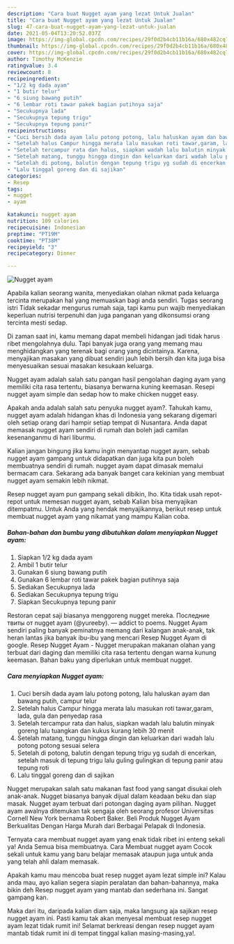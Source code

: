 ```yaml
---
description: "Cara buat Nugget ayam yang lezat Untuk Jualan"
title: "Cara buat Nugget ayam yang lezat Untuk Jualan"
slug: 47-cara-buat-nugget-ayam-yang-lezat-untuk-jualan
date: 2021-05-04T13:20:52.037Z
image: https://img-global.cpcdn.com/recipes/29f0d2b4cb11b16a/680x482cq70/nugget-ayam-foto-resep-utama.jpg
thumbnail: https://img-global.cpcdn.com/recipes/29f0d2b4cb11b16a/680x482cq70/nugget-ayam-foto-resep-utama.jpg
cover: https://img-global.cpcdn.com/recipes/29f0d2b4cb11b16a/680x482cq70/nugget-ayam-foto-resep-utama.jpg
author: Timothy McKenzie
ratingvalue: 3.4
reviewcount: 8
recipeingredient:
- "1/2 kg dada ayam"
- "1 butir telur"
- "6 siung bawang putih"
- "6 lembar roti tawar pakek bagian putihnya saja"
- "Secukupnya lada"
- "Secukupnya tepung trigu"
- "Secukupnya tepung panir"
recipeinstructions:
- "Cuci bersih dada ayam lalu potong potong, lalu haluskan ayam dan bawang putih, campur telur"
- "Setelah halus Campur hingga merata lalu masukan roti tawar,garam, lada, gula dan penyedap rasa"
- "Setelah tercampur rata dan halus, siapkan wadah lalu balutin minyak goreng lalu tuangkan dan kukus kurang lebih 30 menit"
- "Setelah matang, tunggu hingga dingin dan keluarkan dari wadah lalu potong potong sesuai selera"
- "Setelah di potong, balutin dengan tepung trigu yg sudah di encerkan, setelah masuk di tepung trigu lalu guling gulingkan di tepung panir atau tepung roti"
- "Lalu tinggal goreng dan di sajikan"
categories:
- Resep
tags:
- nugget
- ayam

katakunci: nugget ayam 
nutrition: 109 calories
recipecuisine: Indonesian
preptime: "PT19M"
cooktime: "PT38M"
recipeyield: "3"
recipecategory: Dinner

---
```



![Nugget ayam](https://img-global.cpcdn.com/recipes/29f0d2b4cb11b16a/680x482cq70/nugget-ayam-foto-resep-utama.jpg)

Apabila kalian seorang wanita, menyediakan olahan nikmat pada keluarga tercinta merupakan hal yang memuaskan bagi anda sendiri. Tugas seorang istri Tidak sekadar mengurus rumah saja, tapi kamu pun wajib menyediakan keperluan nutrisi terpenuhi dan juga panganan yang dikonsumsi orang tercinta mesti sedap.

Di zaman  saat ini, kamu memang dapat membeli hidangan jadi tidak harus ribet mengolahnya dulu. Tapi banyak juga orang yang memang mau menghidangkan yang terenak bagi orang yang dicintainya. Karena, menyajikan masakan yang dibuat sendiri jauh lebih bersih dan kita juga bisa menyesuaikan sesuai masakan kesukaan keluarga. 

Nugget ayam adalah salah satu pangan hasil pengolahan daging ayam yang memiliki cita rasa tertentu, biasanya berwarna kuning keemasan. Resepi nugget ayam simple dan sedap how to make chicken nugget easy.

Apakah anda adalah salah satu penyuka nugget ayam?. Tahukah kamu, nugget ayam adalah hidangan khas di Indonesia yang sekarang digemari oleh setiap orang dari hampir setiap tempat di Nusantara. Anda dapat memasak nugget ayam sendiri di rumah dan boleh jadi camilan kesenanganmu di hari liburmu.

Kalian jangan bingung jika kamu ingin menyantap nugget ayam, sebab nugget ayam gampang untuk didapatkan dan juga kita pun boleh membuatnya sendiri di rumah. nugget ayam dapat dimasak memalui bermacam cara. Sekarang ada banyak banget cara kekinian yang membuat nugget ayam semakin lebih nikmat.

Resep nugget ayam pun gampang sekali dibikin, lho. Kita tidak usah repot-repot untuk memesan nugget ayam, sebab Kalian bisa menyajikan ditempatmu. Untuk Anda yang hendak menyajikannya, berikut resep untuk membuat nugget ayam yang nikamat yang mampu Kalian coba.

<!--inarticleads1-->

##### Bahan-bahan dan bumbu yang dibutuhkan dalam menyiapkan Nugget ayam:

1. Siapkan 1/2 kg dada ayam
1. Ambil 1 butir telur
1. Gunakan 6 siung bawang putih
1. Gunakan 6 lembar roti tawar pakek bagian putihnya saja
1. Sediakan Secukupnya lada
1. Sediakan Secukupnya tepung trigu
1. Siapkan Secukupnya tepung panir


Restoran cepat saji biasanya menggoreng nugget mereka. Последние твиты от nugget ayam (@yureeby). — addict to poems. Nugget Ayam sendiri paling banyak peminatnya memang dari kalangan anak-anak, tak heran lantas jika banyak ibu-ibu yang mencari Resep Nugget Ayam di google. Resep Nugget Ayam - Nugget merupakan makanan olahan yang terbuat dari daging dan memiliki cita rasa tertentu dengan warna kunung keemasan. Bahan baku yang diperlukan untuk membuat nugget. 

<!--inarticleads2-->

##### Cara menyiapkan Nugget ayam:

1. Cuci bersih dada ayam lalu potong potong, lalu haluskan ayam dan bawang putih, campur telur
1. Setelah halus Campur hingga merata lalu masukan roti tawar,garam, lada, gula dan penyedap rasa
1. Setelah tercampur rata dan halus, siapkan wadah lalu balutin minyak goreng lalu tuangkan dan kukus kurang lebih 30 menit
1. Setelah matang, tunggu hingga dingin dan keluarkan dari wadah lalu potong potong sesuai selera
1. Setelah di potong, balutin dengan tepung trigu yg sudah di encerkan, setelah masuk di tepung trigu lalu guling gulingkan di tepung panir atau tepung roti
1. Lalu tinggal goreng dan di sajikan


Nugget merupakan salah satu makanan fast food yang sangat disukai oleh anak-anak. Nugget biasanya banyak dijual dalam keadaan beku dan siap masak. Nugget ayam terbuat dari potongan daging ayam pilihan. Nugget ayam awalnya ditemukan tak sengaja oleh seorang profesor Universitas Cornell New York bernama Robert Baker. Beli Produk Nugget Ayam Berkualitas Dengan Harga Murah dari Berbagai Pelapak di Indonesia. 

Ternyata cara membuat nugget ayam yang enak tidak ribet ini enteng sekali ya! Anda Semua bisa membuatnya. Cara Membuat nugget ayam Cocok sekali untuk kamu yang baru belajar memasak ataupun juga untuk anda yang telah ahli dalam memasak.

Apakah kamu mau mencoba buat resep nugget ayam lezat simple ini? Kalau anda mau, ayo kalian segera siapin peralatan dan bahan-bahannya, maka bikin deh Resep nugget ayam yang mantab dan sederhana ini. Sangat gampang kan. 

Maka dari itu, daripada kalian diam saja, maka langsung aja sajikan resep nugget ayam ini. Pasti kamu tak akan menyesal membuat resep nugget ayam lezat tidak rumit ini! Selamat berkreasi dengan resep nugget ayam mantab tidak rumit ini di tempat tinggal kalian masing-masing,ya!.

